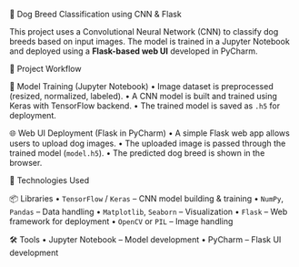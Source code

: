 🐶 Dog Breed Classification using CNN & Flask

This project uses a Convolutional Neural Network (CNN) to classify dog breeds based on input images. The model is trained in a Jupyter Notebook and deployed using a **Flask-based web UI** developed in PyCharm.

🚀 Project Workflow


🔬 Model Training (Jupyter Notebook)
•	Image dataset is preprocessed (resized, normalized, labeled).
•	A CNN model is built and trained using Keras with TensorFlow backend.
•	The trained model is saved as `.h5` for deployment.

🌐 Web UI Deployment (Flask in PyCharm)
•	A simple Flask web app allows users to upload dog images.
•	The uploaded image is passed through the trained model (`model.h5`).
•	The predicted dog breed is shown in the browser.

🧠 Technologies Used

📦 Libraries
•	`TensorFlow` / `Keras` – CNN model building & training
•	`NumPy`, `Pandas` – Data handling
•	`Matplotlib`, `Seaborn` – Visualization
•	`Flask` – Web framework for deployment
•	`OpenCV` or `PIL` – Image handling

🛠 Tools
•	Jupyter Notebook – Model development
•	PyCharm – Flask UI development

